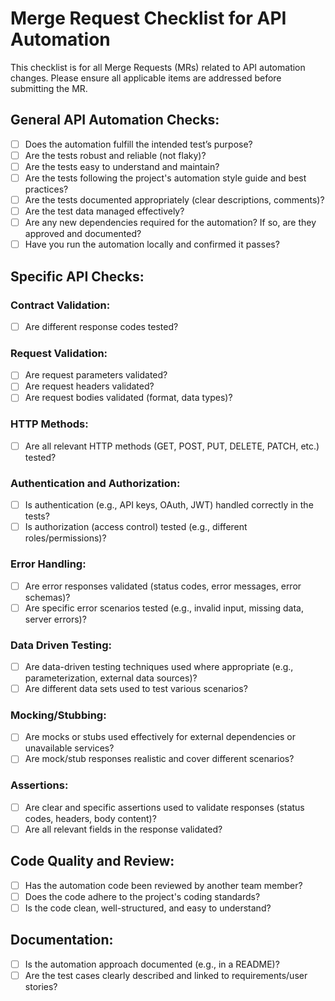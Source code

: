 # Merge Request Checklist for API Automation

This checklist is for all Merge Requests (MRs) related to API automation changes. Please ensure all applicable items are addressed before submitting the MR.

## General API Automation Checks:

* [ ] Does the automation fulfill the intended test’s purpose?
* [ ] Are the tests robust and reliable (not flaky)?
* [ ] Are the tests easy to understand and maintain?
* [ ] Are the tests following the project's automation style guide and best practices?
* [ ] Are the tests documented appropriately (clear descriptions, comments)?
* [ ] Are the test data managed effectively?
* [ ] Are any new dependencies required for the automation? If so, are they approved and documented?
* [ ] Have you run the automation locally and confirmed it passes?

## Specific API Checks:

### Contract Validation:

* [ ] Are different response codes tested?

### Request Validation:

* [ ] Are request parameters validated?
* [ ] Are request headers validated?
* [ ] Are request bodies validated (format, data types)?

### HTTP Methods:

* [ ] Are all relevant HTTP methods (GET, POST, PUT, DELETE, PATCH, etc.) tested?

### Authentication and Authorization:

* [ ] Is authentication (e.g., API keys, OAuth, JWT) handled correctly in the tests?
* [ ] Is authorization (access control) tested (e.g., different roles/permissions)?

### Error Handling:

* [ ] Are error responses validated (status codes, error messages, error schemas)?
* [ ] Are specific error scenarios tested (e.g., invalid input, missing data, server errors)?

### Data Driven Testing:

* [ ] Are data-driven testing techniques used where appropriate (e.g., parameterization, external data sources)?
* [ ] Are different data sets used to test various scenarios?

### Mocking/Stubbing:

* [ ] Are mocks or stubs used effectively for external dependencies or unavailable services?
* [ ] Are mock/stub responses realistic and cover different scenarios?

### Assertions:


* [ ] Are clear and specific assertions used to validate responses (status codes, headers, body content)?
* [ ] Are all relevant fields in the response validated?

## Code Quality and Review:

* [ ] Has the automation code been reviewed by another team member?
* [ ] Does the code adhere to the project's coding standards?
* [ ] Is the code clean, well-structured, and easy to understand?

## Documentation:

* [ ] Is the automation approach documented (e.g., in a README)?
* [ ] Are the test cases clearly described and linked to requirements/user stories?